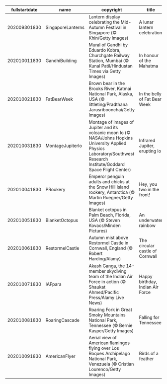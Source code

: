 |fullstartdate|name|copyright|title|image|
|--|--|--|--|--|
202009301830|SingaporeLanterns|Lantern display celebrating the Mid-Autumn Festival in Singapore (© Khin/Getty Images)|A lunar lantern celebration|![](/en-IN/2020/10/202009301830SingaporeLanterns.jpg)|
202010011830|GandhiBuilding|Mural of Gandhi by Eduardo Kobra, Churchgate Railway Station, Mumbai (© Kunal Patil/Hindustan Times via Getty Images)|In honour of the Mahatma|![](/en-IN/2020/10/202010011830GandhiBuilding.jpg)|
202010021830|FatBearWeek|Brown bear in the Brooks River, Katmai National Park, Alaska, USA (© littleting/Pradthana Jarusriboonchai/Getty Images)|In the belly of Fat Bear Week|![](/en-IN/2020/10/202010021830FatBearWeek.jpg)|
202010031830|MontageJupiterIo|Montage of images of Jupiter and its volcanic moon Io (© NASA/Johns Hopkins University Applied Physics Laboratory/Southwest Research Institute/Goddard Space Flight Center)|Infrared Jupiter, erupting Io|![](/en-IN/2020/10/202010031830MontageJupiterIo.jpg)|
202010041830|PRookery|Emperor penguin adults and chicks at the Snow Hill Island rookery, Antarctica (© Martin Ruegner/Getty Images)|Hey, you two in the front!|![](/en-IN/2020/10/202010041830PRookery.jpg)|
202010051830|BlanketOctopus|Blanket octopus in Palm Beach, Florida, USA (© Steven Kovacs/Minden Pictures)|An underwater rainbow|![](/en-IN/2020/10/202010051830BlanketOctopus.jpg)|
202010061830|RestormelCastle|Autumn mist above Restormel Castle in Cornwall, England (© Robert Harding/Alamy)|The circular castle of Cornwall|![](/en-IN/2020/10/202010061830RestormelCastle.jpg)|
202010071830|IAFpara|Akash Ganga, the 14-member skydiving team of the Indian Air Force in action (© Shaukat Ahmed/Pacific Press/Alamy Live News)|Happy birthday, Indian Air Force|![](/en-IN/2020/10/202010071830IAFpara.jpg)|
202010081830|RoaringCascade|Roaring Fork in Great Smoky Mountains National Park, Tennessee (© Bernie Kasper/Getty Images)|Falling for Tennessee|![](/en-IN/2020/10/202010081830RoaringCascade.jpg)|
202010091830|AmericanFlyer|Aerial view of American flamingos flying over Los Roques Archipelago National Park, Venezuela (© Cristian Lourenco/Getty Images)|Birds of a feather|![](/en-IN/2020/10/202010091830AmericanFlyer.jpg)|
